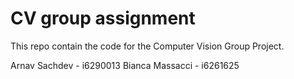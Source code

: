 # CV group assignment

This repo contain the code for the Computer Vision Group Project.

Arnav Sachdev - i6290013
Bianca Massacci - i6261625
